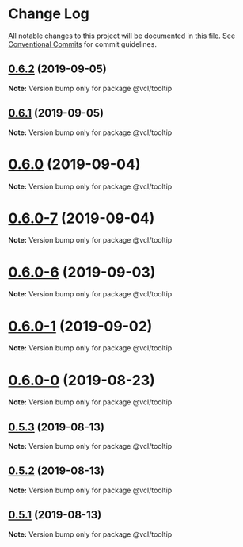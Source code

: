 # Change Log

All notable changes to this project will be documented in this file.
See [Conventional Commits](https://conventionalcommits.org) for commit guidelines.

## [0.6.2](https://github.com/vcl/tooltip/compare/v0.6.1...v0.6.2) (2019-09-05)

**Note:** Version bump only for package @vcl/tooltip





## [0.6.1](https://github.com/vcl/tooltip/compare/v0.6.0...v0.6.1) (2019-09-05)

**Note:** Version bump only for package @vcl/tooltip





# [0.6.0](https://github.com/vcl/tooltip/compare/v0.6.0-7...v0.6.0) (2019-09-04)

**Note:** Version bump only for package @vcl/tooltip





# [0.6.0-7](https://github.com/vcl/tooltip/compare/v0.6.0-5...v0.6.0-7) (2019-09-04)

**Note:** Version bump only for package @vcl/tooltip





# [0.6.0-6](https://github.com/vcl/tooltip/compare/v0.6.0-5...v0.6.0-6) (2019-09-03)

**Note:** Version bump only for package @vcl/tooltip





# [0.6.0-1](https://github.com/vcl/tooltip/compare/v0.6.0-0...v0.6.0-1) (2019-09-02)

**Note:** Version bump only for package @vcl/tooltip





# [0.6.0-0](https://github.com/vcl/tooltip/compare/v0.5.4...v0.6.0-0) (2019-08-23)

**Note:** Version bump only for package @vcl/tooltip





## [0.5.3](https://github.com/vcl/tooltip/compare/v0.5.1...v0.5.3) (2019-08-13)

**Note:** Version bump only for package @vcl/tooltip





## [0.5.2](https://github.com/vcl/tooltip/compare/v0.5.1...v0.5.2) (2019-08-13)

**Note:** Version bump only for package @vcl/tooltip





## [0.5.1](https://github.com/vcl/tooltip/compare/v0.5.0...v0.5.1) (2019-08-13)

**Note:** Version bump only for package @vcl/tooltip
